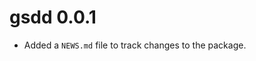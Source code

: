 <!-- NEWS.md is maintained by https://fledge.cynkra.com, contributors should not edit this file -->

# gsdd 0.0.1

- Added a `NEWS.md` file to track changes to the package.

